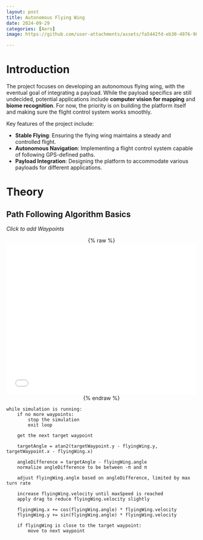 ```yaml
---
layout: post
title: Autonomous Flying Wing
date: 2024-09-29
categories: [Aero]
image: https://github.com/user-attachments/assets/fa5442fd-eb30-4976-98d5-264942c3b7c3

---
```


# Introduction
The project focuses on developing an autonomous flying wing, with the eventual goal of integrating a payload. While the payload specifics are still undecided, potential applications include **computer vision for mapping** and **biome recognition**. For now, the priority is on building the platform itself and making sure the flight control system works smoothly.

Key features of the project include:

- **Stable Flying**: Ensuring the flying wing maintains a steady and controlled flight.
- **Autonomous Navigation**: Implementing a flight control system capable of following GPS-defined paths.
- **Payload Integration**: Designing the platform to accommodate various payloads for different applications.



# Theory

## Path Following Algorithm Basics

*Click to add Waypoints*
<div style="text-align: center;">
    {% raw %}
    <iframe src="/assets/gps-path-algorithm.html" width="100%" height="400" frameborder="0"></iframe>
    {% endraw %}
</div>



```
while simulation is running:
    if no more waypoints:
        stop the simulation
        exit loop
    
    get the next target waypoint
    
    targetAngle = atan2(targetWaypoint.y - flyingWing.y, targetWaypoint.x - flyingWing.x)
    
    angleDifference = targetAngle - flyingWing.angle
    normalize angleDifference to be between -π and π
    
    adjust flyingWing.angle based on angleDifference, limited by max turn rate
    
    increase flyingWing.velocity until maxSpeed is reached
    apply drag to reduce flyingWing.velocity slightly
    
    flyingWing.x += cos(flyingWing.angle) * flyingWing.velocity
    flyingWing.y += sin(flyingWing.angle) * flyingWing.velocity
    
    if flyingWing is close to the target waypoint:
        move to next waypoint

```